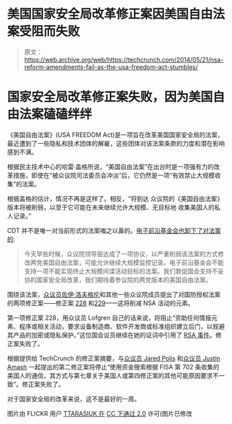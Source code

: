 # 美国国家安全局改革修正案因美国自由法案受阻而失败 

> 原文：<https://web.archive.org/web/https://techcrunch.com/2014/05/21/nsa-reform-amendments-fail-as-the-usa-freedom-act-stumbles/>

# 国家安全局改革修正案失败，因为美国自由法案磕磕绊绊

《美国自由法案》(USA FREEDOM Act)是一项旨在改革美国国家安全局的法案，最近遭到了一些隐私和技术团体的解雇，这些团体对该法案条款的力度和潜在影响感到不满。

根据民主技术中心的哈雷·盖格所说，“美国自由法案”在出台时是一项强有力的改革措施，即使在“被众议院司法委员会冲淡”后，它仍然是一项“有效禁止大规模收集”的法案。

根据盖格的估计，情况不再是这样了。相反，“将到达 众议院的《美国自由法案》版本将被削弱，以至于它可能在未来继续允许大规模、无目标地 收集美国人的私人记录。”

CDT 并不是唯一对当前形式的法案嗤之以鼻的。[电子前沿基金会也卸下了对法案的](https://web.archive.org/web/20221207101947/https://cdt.org/press/house-leadership-moves-to-gut-usa-freedom-act/):

> 今天早些时候，众议院领导层达成了一项协议，以严重削弱该法案的方式修改两党美国自由法案，可能允许继续大规模监控记录。电子前沿基金会不能支持一项不能实现终止大规模间谍活动目标的法案。我们敦促国会支持不妥协的国家安全局改革，我们期待着参议院的两党版本的美国自由法案。

围绕该法案，[众议员佐伊·洛夫格伦](https://web.archive.org/web/20221207101947/https://twitter.com/RepZoeLofgren)和其他一些众议院成员提出了对国防授权法案的两项修正案——修正案 [228](https://web.archive.org/web/20221207101947/http://amendments-rules.house.gov/amendments/LOFGRE_056519141329382938.pdf) 和[229](https://web.archive.org/web/20221207101947/http://amendments-rules.house.gov/amendments/LOFGRE_055519141339143914.pdf)——这将削减 NSA 活动的元素。

第一项修正案 228，用众议员 Lofgren 自己的话来说，将阻止“资助任何情报元素、程序或相关活动，要求设备制造商、软件开发商或标准组织建立后门，以规避其产品的加密或隐私保护。”这位国会议员继续在她的证词中引用了 [RSA 事件](https://web.archive.org/web/20221207101947/https://beta.techcrunch.com/2013/12/20/nsa-reportedly-paid-a-security-firm-millions-to-ship-deliberately-flawed-encryption-technology/)。修正案失败了。

根据提供给 TechCrunch 的修正案摘要，与[众议员 Jared Polis](https://web.archive.org/web/20221207101947/https://twitter.com/jaredpolis) 和[众议员 Justin Amash](https://web.archive.org/web/20221207101947/https://twitter.com/repjustinamash) 一起提出的第二修正案将停止“使用资金搜索根据 FISA 第 702 条收集的美国人的通信，其方式与第七章关于美国人或第四修正案的其他可能原因要求不一致”。修正案失败了。

对于国家安全局的改革来说，这不是最好的一周。

图片由 FLICKR 用户 [TTARASIUK 在](https://web.archive.org/web/20221207101947/https://www.flickr.com/photos/tara_siuk/4698749110/in/photolist-7nF2Pn-kuJb9X-hgqPLb-8adjpG-9dzFvN-5TP4ZY-6cJveV-6cND4h-4wFRd9-bHj2R-8aa75K-i4EPvK-i4EbKo-i4ENE6-47FSqx-aCvThm-9KoQy9-6rSkJG-4wBpte-8nqqaK-8acXXd-6wjchF-amPQt-5YviKw-51AUqq-dXvgqN-8PkrKM-btYjAB-btYjcP-btYjp2-jGWNYx-e8WKkC-5JMf3i-4VB9rN-6sPSb5-47FQG8-6aCyKM-6aGHAj-6aCyE6-6sKJkk-bxfDyy-bLadWR-bLaeMx-bEciDZ-4VwVL6-bqawc7-8PowqU-4wBprZ-btYiXH-8aa2mV) [CC 下通过 2.0](https://web.archive.org/web/20221207101947/https://creativecommons.org/licenses/by/2.0/) 许可(图片已修改

